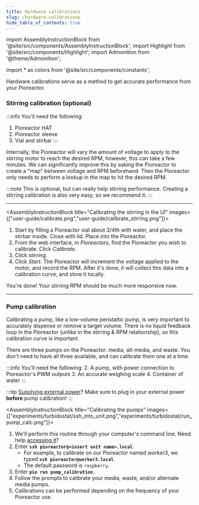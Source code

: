 ```yaml
---
title: Hardware calibrations
slug: /hardware-calibrations
hide_table_of_contents: true
---
```


import AssemblyInstructionBlock from '@site/src/components/AssemblyInstructionBlock';
import Highlight from '@site/src/components/Highlight';
import Admonition from '@theme/Admonition';

import * as colors from '@site/src/components/constants';


Hardware calibrations serve as a method to get accurate performance from your Pioreactor.


### Stirring calibration (optional)

:::info
You'll need the following:
1. Pioreactor HAT
2. Pioreactor sleeve
3. Vial and stirbar
:::

Internally, the Pioreactor will vary the amount of voltage to apply to the stirring motor to reach the desired RPM, however, this can take a few minutes. We can significantly improve this by asking the Pioreactor to create a "map" between voltage and RPM beforehand. Then the Pioreactor only needs to perform a lookup in the map to hit the desired RPM.

:::note
This is optional, but can really help stirring performance. Creating a stirring calibration is also very easy, so we recommend it.
:::

-----

<AssemblyInstructionBlock title="Calibrating the stirring in the UI" images={["user-guide/calibrate.png","user-guide/calibrate_stirring.png"]}>

1. Start by filling a Pioreactor vial about 3/4th with water, and place the stirbar inside. Close with lid. Place into the Pioreactor.
2. From the web interface, in _Pioreactors_, find the Pioreactor you wish to calibrate. Click _Calibrate_.
3. Click _stirring_.
4. Click _Start_. The Pioreactor will increment the voltage applied to the motor, and record the RPM. After it's done, it will collect this data into a calibration curve, and store it locally.

</AssemblyInstructionBlock>

You're done! Your stirring RPM should be much more responsive now.

-----

### Pump calibration

Calibrating a pump, like a low-volume peristaltic pump, is very important to accurately dispense or remove a target volume. There is no liquid feedback loop in the Pioreactor (unlike in the stirring & RPM relationship), so this calibration curve is important.

There are three pumps on the Pioreactor: media, alt-media, and waste. You don't need to have all three available, and can calibrate them one at a time.


:::info
You'll need the following:
2. A pump, with power connection to Pioreactor's PWM outputs
3. An accurate weighing scale
4. Container of water
:::


:::tip
[Supplying external power](/user-guide/external-power)? Make sure to plug in your external power **before** pump calibration!
:::


<AssemblyInstructionBlock title="Calibrating the pumps" images={["experiments/turbidostat/ssh_into_unit.png","experiments/turbidostat/run_pump_calc.png"]}>


1. We'll perform this routine through your computer's command line. Need help [accessing it](/user-guide/accessing-raspberry-pi)?
2.	Enter **`ssh pioreactor@<insert unit name>.local`**.
	*	For example, to calibrate on our Pioreactor named _worker3_, we typed **`ssh pioreactor@worker3.local`**.
	*	The default password is `raspberry`.
3. Enter **`pio run pump_calibration`**.
4. Follow the prompts to calibrate your media, waste, and/or alternate media pumps.
5. Calibrations can be performed depending on the frequency of your Pioreactor use.

</AssemblyInstructionBlock>
